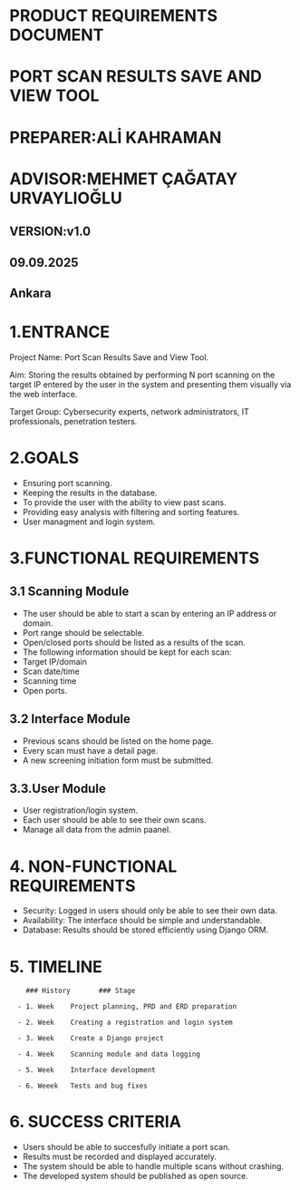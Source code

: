 # PRODUCT REQUIREMENTS DOCUMENT
# PORT SCAN RESULTS SAVE AND VIEW TOOL
# PREPARER:ALİ KAHRAMAN
# ADVISOR:MEHMET ÇAĞATAY URVAYLIOĞLU
## VERSION:v1.0
## 09.09.2025
## Ankara

# 1.ENTRANCE

 Project Name: Port Scan Results Save and View Tool.

 Aim: Storing the results obtained by performing N port scanning on the target IP entered by
the user in the system and presenting them visually via the web interface.

 Target Group: Cybersecurity experts, network administrators, IT professionals, penetration
testers.

# 2.GOALS

 - Ensuring port scanning.
 - Keeping the results in the database.
 - To provide the user with the ability to view past scans.
 - Providing easy analysis with filtering and sorting features.
 - User managment and login system.

# 3.FUNCTIONAL REQUIREMENTS
   
## 3.1 Scanning Module

 - The user should be able to start a scan by entering an IP address or domain.
 - Port range should be selectable.
 - Open/closed ports should be listed as a results of the scan.
 - The following information should be kept for each scan:
 - Target IP/domain
 - Scan date/time
 - Scanning time
 - Open ports.

## 3.2 Interface Module

 - Previous scans should be listed on the home page.
 - Every scan must have a detail page.
 - A new screening initiation form must be submitted.

## 3.3.User Module

 - User registration/login system.
 - Each user should be able to see their own scans.
 - Manage all data from the admin paanel.

# 4. NON-FUNCTIONAL REQUIREMENTS

 - Security: Logged in users should only be able to see their own data.
 - Availability: The interface should be simple and understandable.
 - Database: Results should be stored efficiently using Django ORM.

# 5. TIMELINE

        ### History       ### Stage
   
      - 1. Week    Project planning, PRD and ERD preparation
  
      - 2. Week    Creating a registration and login system
  
      - 3. Week    Create a Django project
  
      - 4. Week    Scanning module and data logging

      - 5. Week    Interface development

      - 6. Weeek   Tests and bug fixes

# 6. SUCCESS CRITERIA

- Users should be able to succesfully initiate a port scan.
- Results must be recorded and displayed accurately.
- The system should be able to handle multiple scans without crashing.
- The developed system should be published as open source.


